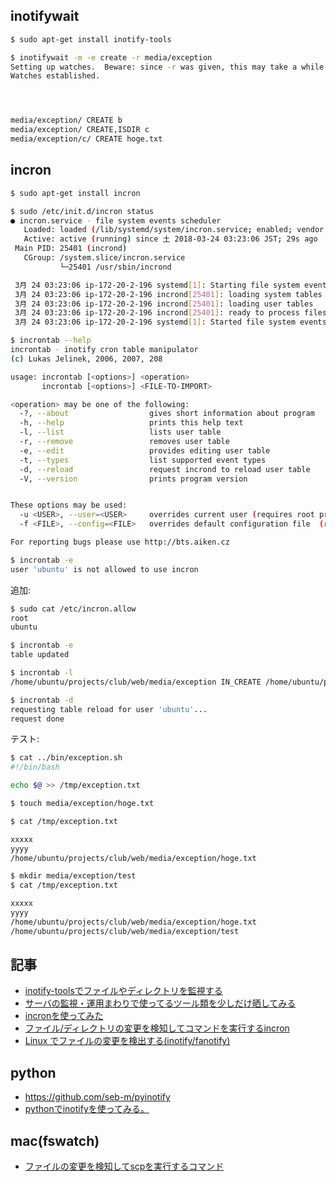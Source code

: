 ## inotifywait

~~~bash
$ sudo apt-get install inotify-tools
~~~


~~~bash
$ inotifywait -m -e create -r media/exception                   
Setting up watches.  Beware: since -r was given, this may take a while!
Watches established.




media/exception/ CREATE b
media/exception/ CREATE,ISDIR c
media/exception/c/ CREATE hoge.txt
~~~

## incron

~~~bash
$ sudo apt-get install incron
~~~

~~~bash
$ sudo /etc/init.d/incron status
● incron.service - file system events scheduler
   Loaded: loaded (/lib/systemd/system/incron.service; enabled; vendor preset: enabled)
   Active: active (running) since 土 2018-03-24 03:23:06 JST; 29s ago
 Main PID: 25401 (incrond)
   CGroup: /system.slice/incron.service
           └─25401 /usr/sbin/incrond

 3月 24 03:23:06 ip-172-20-2-196 systemd[1]: Starting file system events scheduler...
 3月 24 03:23:06 ip-172-20-2-196 incrond[25401]: loading system tables
 3月 24 03:23:06 ip-172-20-2-196 incrond[25401]: loading user tables
 3月 24 03:23:06 ip-172-20-2-196 incrond[25401]: ready to process filesystem events
 3月 24 03:23:06 ip-172-20-2-196 systemd[1]: Started file system events scheduler.
~~~

~~~bash
$ incrontab --help
incrontab - inotify cron table manipulator
(c) Lukas Jelinek, 2006, 2007, 208

usage: incrontab [<options>] <operation>
       incrontab [<options>] <FILE-TO-IMPORT>

<operation> may be one of the following:
  -?, --about                  gives short information about program
  -h, --help                   prints this help text
  -l, --list                   lists user table
  -r, --remove                 removes user table
  -e, --edit                   provides editing user table
  -t, --types                  list supported event types
  -d, --reload                 request incrond to reload user table
  -V, --version                prints program version


These options may be used:
  -u <USER>, --user=<USER>     overrides current user (requires root privileges)
  -f <FILE>, --config=<FILE>   overrides default configuration file  (requires root privileges)

For reporting bugs please use http://bts.aiken.cz
~~~

~~~bash
$ incrontab -e
user 'ubuntu' is not allowed to use incron
~~~

追加:

~~~bash
$ sudo cat /etc/incron.allow
root
ubuntu
~~~

~~~bash
$ incrontab -e
table updated

$ incrontab -l
/home/ubuntu/projects/club/web/media/exception IN_CREATE /home/ubuntu/projects/club/bin/exception.sh $@/$#
~~~

~~~bash
$ incrontab -d
requesting table reload for user 'ubuntu'...
request done
~~~

テスト:

~~~bash
$ cat ../bin/exception.sh
#!/bin/bash

echo $@ >> /tmp/exception.txt
~~~

~~~bash
$ touch media/exception/hoge.txt

$ cat /tmp/exception.txt

xxxxx
yyyy
/home/ubuntu/projects/club/web/media/exception/hoge.txt

$ mkdir media/exception/test
$ cat /tmp/exception.txt

xxxxx
yyyy
/home/ubuntu/projects/club/web/media/exception/hoge.txt
/home/ubuntu/projects/club/web/media/exception/test
~~~


## 記事

- [inotify-toolsでファイルやディレクトリを監視する](https://qiita.com/stc1988/items/464410382f8425681c20)
- [サーバの監視・運用まわりで使ってるツール類を少しだけ晒してみる](https://qiita.com/hiro32itou/items/7f276812409a33d7c340)
- [incronを使ってみた](https://qiita.com/k-suzuki/items/4a94ebeda9ec75fdad40)
- [ファイル/ディレクトリの変更を検知してコマンドを実行するincron](http://blog.glidenote.com/blog/2012/08/02/incron/)
- [Linux でファイルの変更を検出する(inotify/fanotify)](http://www.nminoru.jp/~nminoru/programming/file_change_notification.html)

## python

- https://github.com/seb-m/pyinotify
- [pythonでinotifyを使ってみる。](https://blanktar.jp/blog/2013/03/python-inotify.html)


## mac(fswatch)

- [ファイルの変更を検知してscpを実行するコマンド](https://qiita.com/suin/items/b35b6b35eed61724366b)
